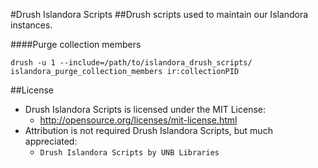 #Drush Islandora Scripts
##Drush scripts used to maintain our Islandora instances.

####Purge collection members
```
drush -u 1 --include=/path/to/islandora_drush_scripts/ islandora_purge_collection_members ir:collectionPID
```

##License
- Drush Islandora Scripts is licensed under the MIT License:
  - http://opensource.org/licenses/mit-license.html
- Attribution is not required  Drush Islandora Scripts, but much appreciated:
  - `Drush Islandora Scripts by UNB Libraries`

